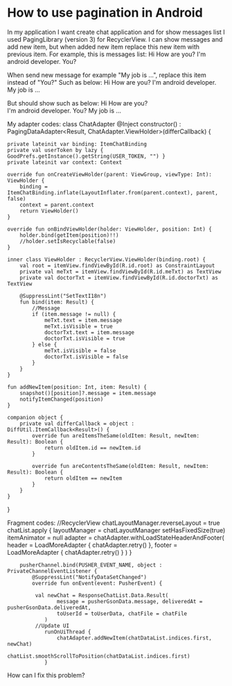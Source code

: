 
# How to use pagination in Android

In my application I want create chat application and for show messages list I used PagingLibrary (version 3) for RecyclerView.
I can show messages and add new item, but when added new item replace this new item with previous item. For example, this is messages list:
Hi
How are you?
I'm android developer.
You?

When send new message for example "My job is ...", replace this item instead of "You?" Such as below:
Hi
How are you?
I'm android developer.
My job is ...

But should show such as below:
Hi
How are you?     
I'm android developer. 
You? 
My job is ...

My adapter codes:
class ChatAdapter @Inject constructor() : PagingDataAdapter<Result, ChatAdapter.ViewHolder>(differCallback) {

    private lateinit var binding: ItemChatBinding
    private val userToken by lazy { GoodPrefs.getInstance().getString(USER_TOKEN, "") }
    private lateinit var context: Context

    override fun onCreateViewHolder(parent: ViewGroup, viewType: Int): ViewHolder {
        binding = ItemChatBinding.inflate(LayoutInflater.from(parent.context), parent, false)
        context = parent.context
        return ViewHolder()
    }

    override fun onBindViewHolder(holder: ViewHolder, position: Int) {
        holder.bind(getItem(position)!!)
        //holder.setIsRecyclable(false)
    }

    inner class ViewHolder : RecyclerView.ViewHolder(binding.root) {
        val root = itemView.findViewById(R.id.root) as ConstraintLayout
        private val meTxt = itemView.findViewById(R.id.meTxt) as TextView
        private val doctorTxt = itemView.findViewById(R.id.doctorTxt) as TextView

        @SuppressLint("SetTextI18n")
        fun bind(item: Result) {
            //Message
            if (item.message != null) {
                meTxt.text = item.message
                meTxt.isVisible = true
                doctorTxt.text = item.message
                doctorTxt.isVisible = true
            } else {
                meTxt.isVisible = false
                doctorTxt.isVisible = false
            }
        }
    }

    fun addNewItem(position: Int, item: Result) {
        snapshot()[position]?.message = item.message
        notifyItemChanged(position)
    }

    companion object {
        private val differCallback = object : DiffUtil.ItemCallback<Result>() {
            override fun areItemsTheSame(oldItem: Result, newItem: Result): Boolean {
                return oldItem.id == newItem.id
            }

            override fun areContentsTheSame(oldItem: Result, newItem: Result): Boolean {
                return oldItem == newItem
            }
        }
    }
}

Fragment codes:
        //RecyclerView
        chatLayoutManager.reverseLayout = true
        chatList.apply {
            layoutManager = chatLayoutManager
            setHasFixedSize(true)
            itemAnimator = null
            adapter = chatAdapter.withLoadStateHeaderAndFooter(
                header = LoadMoreAdapter { chatAdapter.retry() },
                footer = LoadMoreAdapter { chatAdapter.retry() }
            )
        }

        pusherChannel.bind(PUSHER_EVENT_NAME, object : PrivateChannelEventListener {
            @SuppressLint("NotifyDataSetChanged")
            override fun onEvent(event: PusherEvent) {

             val newChat = ResponseChatList.Data.Result(
                    message = pusherGsonData.message, deliveredAt = pusherGsonData.deliveredAt,
                    toUserId = toUserData, chatFile = chatFile
                )
             //Update UI
                runOnUiThread {
                    chatAdapter.addNewItem(chatDataList.indices.first, newChat)
                    chatList.smoothScrollToPosition(chatDataList.indices.first)
                }

How can I fix this problem?

        